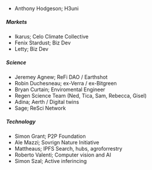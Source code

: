 - Anthony Hodgeson; H3uni
##### Markets
- Ikarus; Celo Climate Collective
- Fenix Stardust; Biz Dev
- Letty; Biz Dev
##### Science
- Jeremey Agnew; ReFi DAO / Earthshot
- Robin Duchesneau; ex-Verra / ex-Bitgreen 
- Bryan Curtain; Enviromental Engineer
- Regen Science Team (Ned, Tica, Sam, Rebecca, Gisel)
- Adina; Aerth / Digital twins
- Sage; ReSci Network
##### Technology
- Simon Grant; P2P Foundation
- Ale Mazzi; Sovrign Nature Initiative
- Mattheaus; IPFS Search, hubs, agroforrestry
- Roberto Valenti; Computer vision and AI
- Simon Szal; Active inferincing 
